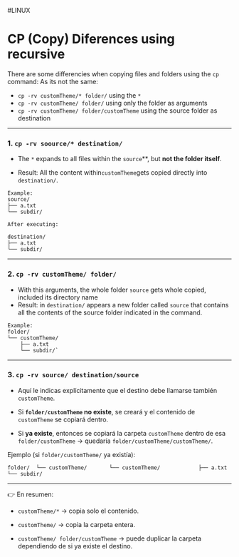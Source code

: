 #LINUX 

# CP (Copy) Diferences using recursive

There are some differencies when copying files and folders using the `cp` command: 
As its not the same: 
* `cp -rv customTheme/* folder/` using the `*` 
* `cp -rv customTheme/ folder/` using only the folder as arguments
* `cp -rv customTheme/ folder/customTheme` using the source folder as destination


---

### 1. `cp -rv soource/* destination/`

- The  `*` expands to all files within the `source`**, but **not the folder itself**.
    
- Result: All the content within`customTheme`gets copied directly into `destination/`.
```
Example: 
source/  
├── a.txt  
└── subdir/

After executing:

destination/  
├── a.txt  
└── subdir/
```
---

### 2. `cp -rv customTheme/ folder/`

- With this arguments, the whole folder `source` gets whole copied, included its directory name
- Result: in `destination/` appears a new folder called `source` that contains all the contents of the source folder indicated in the command. 
```
Example: 
folder/  
└── customTheme/       
	├── a.txt       
	└── subdir/`
```
---

### 3. `cp -rv source/ destination/source`

- Aquí le indicas explícitamente que el destino debe llamarse también `customTheme`.
    
- Si **`folder/customTheme` no existe**, se creará y el contenido de `customTheme` se copiará dentro.
    
- Si **ya existe**, entonces se copiará la carpeta `customTheme` dentro de esa `folder/customTheme` → quedaría `folder/customTheme/customTheme/`.
    

Ejemplo (si `folder/customTheme/` ya existía):

`folder/  └── customTheme/       └── customTheme/            ├── a.txt            └── subdir/`

---

👉 En resumen:

- `customTheme/*` → copia solo el contenido.
    
- `customTheme/` → copia la carpeta entera.
    
- `customTheme/ folder/customTheme` → puede duplicar la carpeta dependiendo de si ya existe el destino.